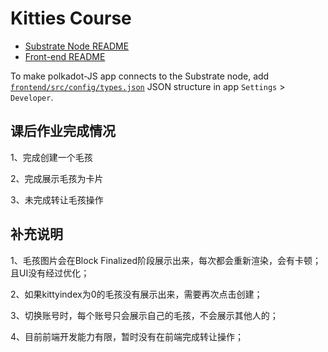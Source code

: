 # Kitties Course

* [Substrate Node README](node/README.md)
* [Front-end README](frontend/README.md)

To make polkadot-JS app connects to the Substrate node, add 
[`frontend/src/config/types.json`](frontend/src/config/types.json)
JSON structure in app `Settings` > `Developer`.


## 课后作业完成情况

1、完成创建一个毛孩

2、完成展示毛孩为卡片

3、未完成转让毛孩操作

## 补充说明
1、毛孩图片会在Block Finalized阶段展示出来，每次都会重新渲染，会有卡顿；且UI没有经过优化；

2、如果kittyindex为0的毛孩没有展示出来，需要再次点击创建；

3、切换账号时，每个账号只会展示自己的毛孩，不会展示其他人的；

4、目前前端开发能力有限，暂时没有在前端完成转让操作；
